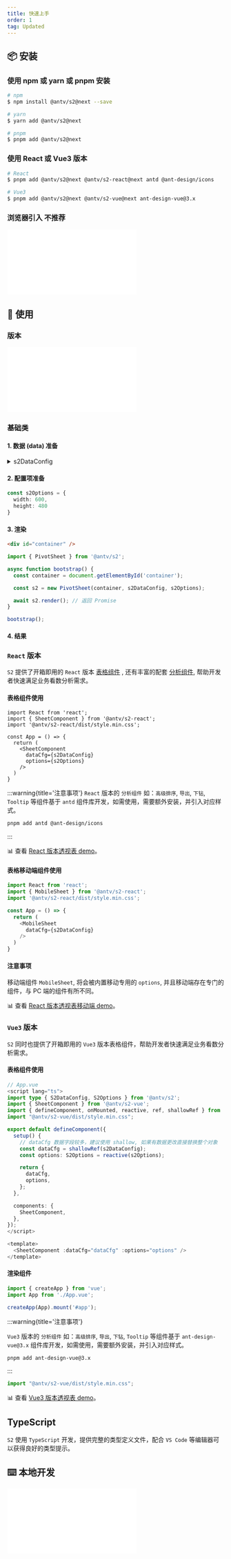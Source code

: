 ```yaml
---
title: 快速上手
order: 1
tag: Updated
---
```


## 📦 安装

### 使用 npm 或 yarn 或 pnpm 安装

```bash
# npm
$ npm install @antv/s2@next --save

# yarn
$ yarn add @antv/s2@next

# pnpm
$ pnpm add @antv/s2@next
```

### 使用 React 或 Vue3 版本

```bash
# React
$ pnpm add @antv/s2@next @antv/s2-react@next antd @ant-design/icons

# Vue3
$ pnpm add @antv/s2@next @antv/s2-vue@next ant-design-vue@3.x

```

### 浏览器引入 <Badge type="error">不推荐</Badge>

<embed src="@/docs/common/browser.zh.md"></embed>

## 🔨 使用

### 版本

<embed src="@/docs/common/packages.zh.md"></embed>

### 基础类

#### 1. 数据 (data) 准备

<details>
  <summary>s2DataConfig</summary>

```ts
const s2DataConfig = {
  fields: {
    rows: ['province', 'city'],
    columns: ['type'],
    values: ['price'],
  },
  data: [
    {
      province: "浙江",
      city: "杭州",
      type: "笔",
      price: "1",
    },
    {
      province: "浙江",
      city: "杭州",
      type: "纸张",
      price: "2",
    },
    {
      province: "浙江",
      city: "舟山",
      type: "笔",
      price: "17",
    },
    {
      province: "浙江",
      city: "舟山",
      type: "纸张",
      price: "6",
    },
    {
      province: "吉林",
      city: "长春",
      type: "笔",
      price: "8",
    },
    {
      province: "吉林",
      city: "白山",
      type: "笔",
      price: "12",
    },
    {
      province: "吉林",
      city: "长春",
      type: "纸张",
      price: "3",
    },
    {
      province: "吉林",
      city: "白山",
      type: "纸张",
      price: "25",
    },
    {
      province: "浙江",
      city: "杭州",
      type: "笔",
      cost: "0.5",
    },
    {
      province: "浙江",
      city: "杭州",
      type: "纸张",
      cost: "20",
    },
    {
      province: "浙江",
      city: "舟山",
      type: "笔",
      cost: "1.7",
    },
    {
      province: "浙江",
      city: "舟山",
      type: "纸张",
      cost: "0.12",
    },
    {
      province: "吉林",
      city: "长春",
      type: "笔",
      cost: "10",
    },
    {
      province: "吉林",
      city: "白山",
      type: "笔",
      cost: "9",
    },
    {
      province: "吉林",
      city: "长春",
      type: "纸张",
      cost: "3",
    },
    {
      province: "吉林",
      city: "白山",
      type: "纸张",
      cost: "1",
    }
  ]
};
```

</details>

#### 2. 配置项准备

```ts
const s2Options = {
  width: 600,
  height: 480
}
```

#### 3. 渲染

```html
<div id="container" />
```

```ts
import { PivotSheet } from '@antv/s2';

async function bootstrap() {
  const container = document.getElementById('container');

  const s2 = new PivotSheet(container, s2DataConfig, s2Options);

  await s2.render(); // 返回 Promise
}

bootstrap();
```

#### 4. 结果

<Playground path='basic/pivot/demo/grid.ts' rid='container' height='400'></playground>

### `React` 版本

`S2` 提供了开箱即用的 `React` 版本 [表格组件](examples/gallery#category-表格组件)
, 还有丰富的配套 [分析组件](/examples/gallery#category-Tooltip), 帮助开发者快速满足业务看数分析需求。

#### 表格组件使用

```tsx
import React from 'react';
import { SheetComponent } from '@antv/s2-react';
import '@antv/s2-react/dist/style.min.css';

const App = () => {
  return (
    <SheetComponent
      dataCfg={s2DataConfig}
      options={s2Options}
    />
  )
}
```

:::warning{title='注意事项'}
`React` 版本的 `分析组件` 如：`高级排序`, `导出`, `下钻`, `Tooltip` 等组件基于 `antd` 组件库开发，如需使用，需要额外安装，并引入对应样式。

```bash
pnpm add antd @ant-design/icons
```

:::

​📊 查看 [React 版本透视表 demo](/examples/react-component/sheet#pivot)。

#### 表格移动端组件使用

```ts
import React from 'react';
import { MobileSheet } from '@antv/s2-react';
import '@antv/s2-react/dist/style.min.css';

const App = () => {
  return (
    <MobileSheet
      dataCfg={s2DataConfig}
    />
  )
}
```

#### 注意事项

移动端组件 `MobileSheet`, 将会被内置移动专用的 `options`, 并且移动端存在专门的组件，与 PC 端的组件有所不同。

​📊 查看 [React 版本透视表移动端 demo](/zh/examples/react-component/sheet#mobile-pivot)。

### `Vue3` 版本

`S2` 同时也提供了开箱即用的 `Vue3` 版本表格组件，帮助开发者快速满足业务看数分析需求。

#### 表格组件使用

```ts
// App.vue
<script lang="ts">
import type { S2DataConfig, S2Options } from '@antv/s2';
import { SheetComponent } from '@antv/s2-vue';
import { defineComponent, onMounted, reactive, ref, shallowRef } from 'vue';
import "@antv/s2-vue/dist/style.min.css";

export default defineComponent({
  setup() {
    // dataCfg 数据字段较多，建议使用 shallow, 如果有数据更改直接替换整个对象
    const dataCfg = shallowRef(s2DataConfig);
    const options: S2Options = reactive(s2Options);

    return {
      dataCfg,
      options,
    };
  },

  components: {
    SheetComponent,
  },
});
</script>

<template>
  <SheetComponent :dataCfg="dataCfg" :options="options" />
</template>
```

#### 渲染组件

```ts
import { createApp } from 'vue';
import App from './App.vue';

createApp(App).mount('#app');

```

:::warning{title='注意事项'}

`Vue3` 版本的 `分析组件` 如：`高级排序`, `导出`, `下钻`, `Tooltip` 等组件基于 `ant-design-vue@3.x` 组件库开发，如需使用，需要额外安装，并引入对应样式。

```bash
pnpm add ant-design-vue@3.x
```

:::

```ts
import "@antv/s2-vue/dist/style.min.css";
```

​📊 查看 [Vue3 版本透视表 demo](https://codesandbox.io/s/s2-vue-hwg64q)。

## TypeScript

`S2` 使用 `TypeScript` 开发，提供完整的类型定义文件，配合 `VS Code` 等编辑器可以获得良好的类型提示。

## ⌨️ 本地开发

<embed src="@/docs/common/development.zh.md"></embed>
